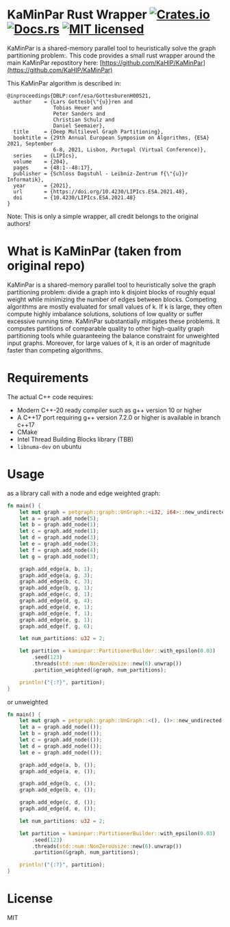 # KaMinPar Rust Wrapper [![Crates.io][crates-badge]][crates-url] [![Docs.rs][docs-badge]][docs-rs] [![MIT licensed][mit-badge]][mit-url]

[crates-badge]: https://img.shields.io/crates/v/kaminpar.svg
[crates-url]: https://crates.io/crates/kaminpar
[mit-badge]: https://img.shields.io/badge/license-MIT-blue.svg
[mit-url]: https://opensource.org/licenses/MIT
[docs-rs]: https://docs.rs/kaminpar
[docs-badge]: https://img.shields.io/docsrs/kaminpar/0.2.6

KaMinPar is a shared-memory parallel tool to heuristically solve the graph partitioning problem:. This code provides a 
small rust wrapper around the main KaMinPar repostitory here: [https://github.com/KaHIP/KaMinPar](https://github.com/KaHIP/KaMinPar)

This KaMinPar algorithm is described in:

```
@inproceedings{DBLP:conf/esa/GottesburenH00S21,
  author    = {Lars Gottesb{\"{u}}ren and
               Tobias Heuer and
               Peter Sanders and
               Christian Schulz and
               Daniel Seemaier},
  title     = {Deep Multilevel Graph Partitioning},
  booktitle = {29th Annual European Symposium on Algorithms, {ESA} 2021, September
               6-8, 2021, Lisbon, Portugal (Virtual Conference)},
  series    = {LIPIcs},
  volume    = {204},
  pages     = {48:1--48:17},
  publisher = {Schloss Dagstuhl - Leibniz-Zentrum f{\"{u}}r Informatik},
  year      = {2021},
  url       = {https://doi.org/10.4230/LIPIcs.ESA.2021.48},
  doi       = {10.4230/LIPIcs.ESA.2021.48}
}
```

Note: This is only a simple wrapper, all credit belongs to the original authors!

# What is KaMinPar (taken from original repo)

KaMinPar is a shared-memory parallel tool to heuristically solve the graph partitioning problem: divide a graph into k disjoint 
blocks of roughly equal weight while minimizing the number of edges between blocks. Competing algorithms are mostly evaluated for 
small values of k. If k is large, they often compute highly imbalance solutions, solutions of low quality or suffer excessive 
running time. KaMinPar substantially mitigates these problems. It computes partitions of comparable quality to other high-quality 
graph partitioning tools while guaranteeing the balance constraint for unweighted input graphs. Moreover, for large values of k, it is 
an order of magnitude faster than competing algorithms.

# Requirements

The actual C++ code requires:

- Modern C++-20 ready compiler such as g++ version 10 or higher
- A C++17 port requiring g++ version 7.2.0 or higher is available in branch c++17
- CMake
- Intel Thread Building Blocks library (TBB)
- `libnuma-dev` on ubuntu

# Usage

as a library call with a node and edge weighted graph:

```rust
fn main() {
    let mut graph = petgraph::graph::UnGraph::<i32, i64>::new_undirected();
    let a = graph.add_node(5);
    let b = graph.add_node(1);
    let c = graph.add_node(1);
    let d = graph.add_node(3);
    let e = graph.add_node(3);
    let f = graph.add_node(4);
    let g = graph.add_node(3);

    graph.add_edge(a, b, 1);
    graph.add_edge(a, g, 3);
    graph.add_edge(b, c, 3);
    graph.add_edge(b, g, 1);
    graph.add_edge(c, d, 1);
    graph.add_edge(d, g, 4);
    graph.add_edge(d, e, 1);
    graph.add_edge(e, f, 1);
    graph.add_edge(e, g, 1);
    graph.add_edge(f, g, 6);

    let num_partitions: u32 = 2;

    let partition = kaminpar::PartitionerBuilder::with_epsilon(0.03)
        .seed(123)
        .threads(std::num::NonZeroUsize::new(6).unwrap())
        .partition_weighted(&graph, num_partitions);

    println!("{:?}", partition);
}
```

or unweighted

```rust
fn main() {
    let mut graph = petgraph::graph::UnGraph::<(), ()>::new_undirected();
    let a = graph.add_node(());
    let b = graph.add_node(());
    let c = graph.add_node(());
    let d = graph.add_node(());
    let e = graph.add_node(());

    graph.add_edge(a, b, ());
    graph.add_edge(a, e, ());

    graph.add_edge(b, c, ());
    graph.add_edge(b, e, ());

    graph.add_edge(c, d, ());
    graph.add_edge(d, e, ());

    let num_partitions: u32 = 2;

    let partition = kaminpar::PartitionerBuilder::with_epsilon(0.03)
        .seed(123)
        .threads(std::num::NonZeroUsize::new(6).unwrap())
        .partition(&graph, num_partitions);

    println!("{:?}", partition);
}
```

# License

MIT